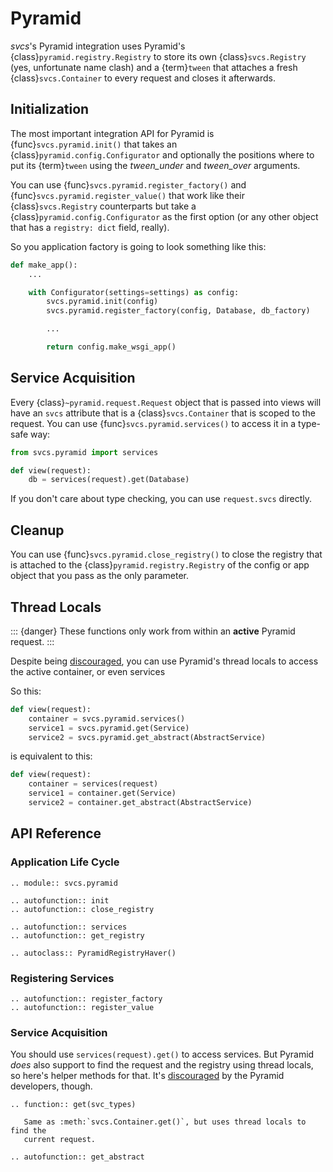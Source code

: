 # Pyramid

*svcs*'s Pyramid integration uses Pyramid's {class}`pyramid.registry.Registry` to store its own {class}`svcs.Registry` (yes, unfortunate name clash) and a {term}`tween` that attaches a fresh {class}`svcs.Container` to every request and closes it afterwards.


## Initialization

The most important integration API for Pyramid is {func}`svcs.pyramid.init()` that takes an {class}`pyramid.config.Configurator` and optionally the positions where to put its {term}`tween` using the *tween_under* and *tween_over* arguments.

You can use {func}`svcs.pyramid.register_factory()` and {func}`svcs.pyramid.register_value()` that work like their {class}`svcs.Registry` counterparts but take a {class}`pyramid.config.Configurator` as the first option (or any other object that has a `registry: dict` field, really).

So you application factory is going to look something like this:

```python
def make_app():
    ...

    with Configurator(settings=settings) as config:
        svcs.pyramid.init(config)
        svcs.pyramid.register_factory(config, Database, db_factory)

        ...

        return config.make_wsgi_app()
```


## Service Acquisition

Every {class}`~pyramid.request.Request` object that is passed into views will have an `svcs` attribute that is a {class}`svcs.Container` that is scoped to the request.
You can use {func}`svcs.pyramid.services()` to access it in a type-safe way:


```python
from svcs.pyramid import services

def view(request):
    db = services(request).get(Database)
```

If you don't care about type checking, you can use `request.svcs` directly.


## Cleanup

You can use {func}`svcs.pyramid.close_registry()` to close the registry that is attached to the {class}`pyramid.registry.Registry` of the config or app object that you pass as the only parameter.


## Thread Locals

::: {danger}
These functions only work from within an **active** Pyramid request.
:::

Despite being [discouraged](<inv:#narr/threadlocals>), you can use Pyramid's thread locals to access the active container, or even services

So this:

```python
def view(request):
    container = svcs.pyramid.services()
    service1 = svcs.pyramid.get(Service)
    service2 = svcs.pyramid.get_abstract(AbstractService)
```

is equivalent to this:

```python
def view(request):
    container = services(request)
    service1 = container.get(Service)
    service2 = container.get_abstract(AbstractService)
```


## API Reference

### Application Life Cycle

```{eval-rst}
.. module:: svcs.pyramid

.. autofunction:: init
.. autofunction:: close_registry

.. autofunction:: services
.. autofunction:: get_registry

.. autoclass:: PyramidRegistryHaver()
```


### Registering Services

```{eval-rst}
.. autofunction:: register_factory
.. autofunction:: register_value
```


### Service Acquisition

You should use `services(request).get()` to access services.
But Pyramid _does_ also support to find the request and the registry using thread locals, so here's helper methods for that.
It's [discouraged](<inv:#narr/threadlocals>) by the Pyramid developers, though.

```{eval-rst}
.. function:: get(svc_types)

   Same as :meth:`svcs.Container.get()`, but uses thread locals to find the
   current request.

.. autofunction:: get_abstract
```
